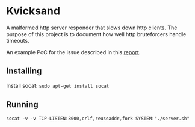 # Kvicksand
A malformed http server responder that slows down http clients.
The purpose of this project is to document how well http bruteforcers handle timeouts.

An example PoC for the issue described in this [report](https://hackerone.com/reports/889160).

## Installing

Install socat:
```sudo apt-get install socat```

## Running
```
socat -v -v TCP-LISTEN:8000,crlf,reuseaddr,fork SYSTEM:"./server.sh"
```
